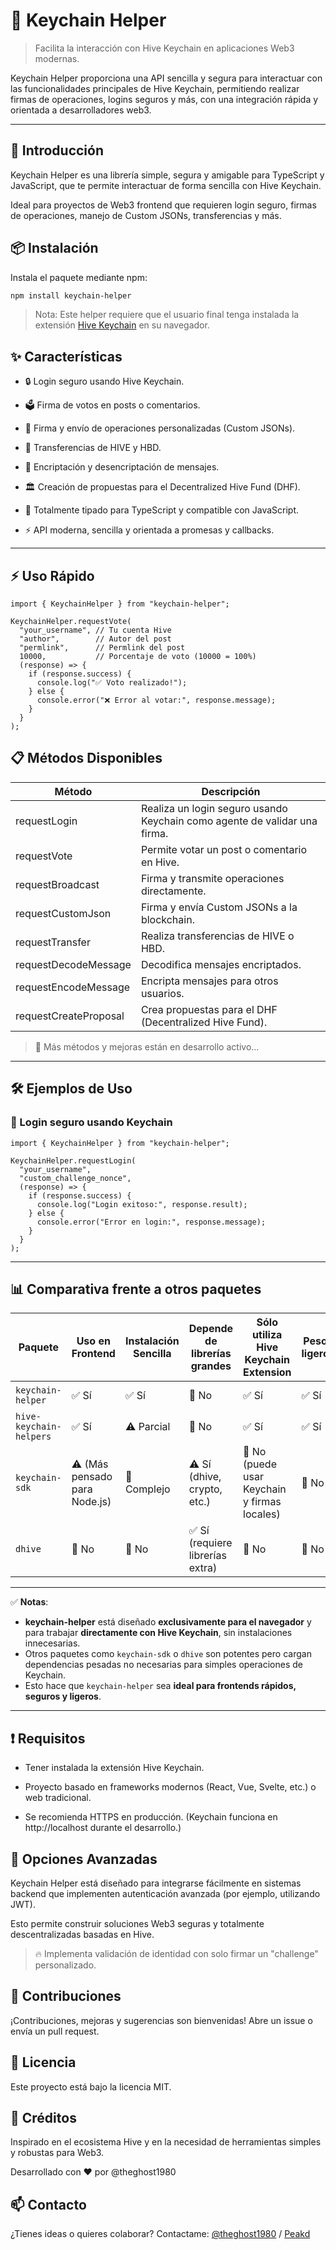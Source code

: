 # 🔑 Keychain Helper

> Facilita la interacción con Hive Keychain en aplicaciones Web3 modernas.

Keychain Helper proporciona una API sencilla y segura para interactuar con las funcionalidades principales de Hive Keychain, permitiendo realizar firmas de operaciones, logins seguros y más, con una integración rápida y orientada a desarrolladores web3.

---

## 🚀 Introducción

Keychain Helper es una librería simple, segura y amigable para TypeScript y JavaScript, que te permite interactuar de forma sencilla con Hive Keychain.

Ideal para proyectos de Web3 frontend que requieren login seguro, firmas de operaciones, manejo de Custom JSONs, transferencias y más.

## 📦 Instalación

Instala el paquete mediante npm:

```bash
npm install keychain-helper
```

> Nota: Este helper requiere que el usuario final tenga instalada la extensión [Hive Keychain](https://hive-keychain.com/) en su navegador.

## ✨ Características

- 🔒 Login seguro usando Hive Keychain.

- 🗳️ Firma de votos en posts o comentarios.

- 📝 Firma y envío de operaciones personalizadas (Custom JSONs).

- 💸 Transferencias de HIVE y HBD.

- 🔐 Encriptación y desencriptación de mensajes.

- 🏛️ Creación de propuestas para el Decentralized Hive Fund (DHF).

- 🧩 Totalmente tipado para TypeScript y compatible con JavaScript.

- ⚡ API moderna, sencilla y orientada a promesas y callbacks.

---

## ⚡ Uso Rápido

```
import { KeychainHelper } from "keychain-helper";

KeychainHelper.requestVote(
  "your_username", // Tu cuenta Hive
  "author",        // Autor del post
  "permlink",      // Permlink del post
  10000,           // Porcentaje de voto (10000 = 100%)
  (response) => {
    if (response.success) {
      console.log("✅ Voto realizado!");
    } else {
      console.error("❌ Error al votar:", response.message);
    }
  }
);
```

## 📋 Métodos Disponibles

<small>

| Método                | Descripción                                                               |
| --------------------- | ------------------------------------------------------------------------- |
| requestLogin          | Realiza un login seguro usando Keychain como agente de validar una firma. |
| requestVote           | Permite votar un post o comentario en Hive.                               |
| requestBroadcast      | Firma y transmite operaciones directamente.                               |
| requestCustomJson     | Firma y envía Custom JSONs a la blockchain.                               |
| requestTransfer       | Realiza transferencias de HIVE o HBD.                                     |
| requestDecodeMessage  | Decodifica mensajes encriptados.                                          |
| requestEncodeMessage  | Encripta mensajes para otros usuarios.                                    |
| requestCreateProposal | Crea propuestas para el DHF (Decentralized Hive Fund).                    |

</small>

> 🚧 Más métodos y mejoras están en desarrollo activo...

---

## 🛠️ Ejemplos de Uso

### 🔐 Login seguro usando Keychain

```
import { KeychainHelper } from "keychain-helper";

KeychainHelper.requestLogin(
  "your_username",
  "custom_challenge_nonce",
  (response) => {
    if (response.success) {
      console.log("Login exitoso:", response.result);
    } else {
      console.error("Error en login:", response.message);
    }
  }
);
```

---

## 📊 Comparativa frente a otros paquetes

<small>

| Paquete                 | Uso en Frontend               | Instalación Sencilla | Depende de librerías grandes     | Sólo utiliza Hive Keychain Extension         | Peso ligero | Facilidad de uso |
| ----------------------- | ----------------------------- | -------------------- | -------------------------------- | -------------------------------------------- | ----------- | ---------------- |
| `keychain-helper`       | ✅ Sí                         | ✅ Sí                | 🚫 No                            | ✅ Sí                                        | ✅ Sí       | ✅ Muy Alta      |
| `hive-keychain-helpers` | ✅ Sí                         | ⚠️ Parcial           | 🚫 No                            | ✅ Sí                                        | ✅ Sí       | ✅ Alta          |
| `keychain-sdk`          | ⚠️ (Más pensado para Node.js) | 🚫 Complejo          | ⚠️ Sí (dhive, crypto, etc.)      | 🚫 No (puede usar Keychain y firmas locales) | 🚫 No       | ⚠️ Media         |
| `dhive`                 | 🚫 No                         | 🚫 No                | ✅ Sí (requiere librerías extra) | 🚫 No                                        | 🚫 No       | ⚠️ Media         |

</small>

---

✅ **Notas**:

- **keychain-helper** está diseñado **exclusivamente para el navegador** y para trabajar **directamente con Hive Keychain**, sin instalaciones innecesarias.
- Otros paquetes como `keychain-sdk` o `dhive` son potentes pero cargan dependencias pesadas no necesarias para simples operaciones de Keychain.
- Esto hace que `keychain-helper` sea **ideal para frontends rápidos, seguros y ligeros**.

---

## ❗ Requisitos

- Tener instalada la extensión Hive Keychain.

- Proyecto basado en frameworks modernos (React, Vue, Svelte, etc.) o web tradicional.

- Se recomienda HTTPS en producción. (Keychain funciona en http://localhost durante el desarrollo.)

## 🔧 Opciones Avanzadas

Keychain Helper está diseñado para integrarse fácilmente en sistemas backend que implementen autenticación avanzada (por ejemplo, utilizando JWT).

Esto permite construir soluciones Web3 seguras y totalmente descentralizadas basadas en Hive.

> 🔥 Implementa validación de identidad con solo firmar un "challenge" personalizado.

## 🤝 Contribuciones

¡Contribuciones, mejoras y sugerencias son bienvenidas!
Abre un issue o envía un pull request.

## 📜 Licencia

Este proyecto está bajo la licencia MIT.

## 📣 Créditos

Inspirado en el ecosistema Hive y en la necesidad de herramientas simples y robustas para Web3.

Desarrollado con ❤️ por @theghost1980

## 📫 Contacto

¿Tienes ideas o quieres colaborar?
Contactame: [@theghost1980](https://github.com/theghost1980/) / [Peakd](https://peakd.com/@theghost1980)
